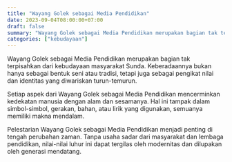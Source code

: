 ```yaml
---
title: "Wayang Golek sebagai Media Pendidikan"
date: 2023-09-04T08:00:00+07:00
draft: false
summary: "Wayang Golek sebagai Media Pendidikan merupakan bagian tak terpisahkan dari kebudayaan masyarakat Sunda. Keberadaannya bukan hanya sebagai bentuk seni"
categories: ["kebudayaan"]
---
```


Wayang Golek sebagai Media Pendidikan merupakan bagian tak terpisahkan dari kebudayaan masyarakat Sunda. Keberadaannya bukan hanya sebagai bentuk seni atau tradisi, tetapi juga sebagai pengikat nilai dan identitas yang diwariskan turun-temurun.

Setiap aspek dari Wayang Golek sebagai Media Pendidikan mencerminkan kedekatan manusia dengan alam dan sesamanya. Hal ini tampak dalam simbol-simbol, gerakan, bahan, atau lirik yang digunakan, semuanya memiliki makna mendalam.

Pelestarian Wayang Golek sebagai Media Pendidikan menjadi penting di tengah perubahan zaman. Tanpa usaha sadar dari masyarakat dan lembaga pendidikan, nilai-nilai luhur ini dapat tergilas oleh modernitas dan dilupakan oleh generasi mendatang.
